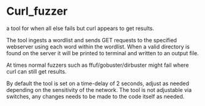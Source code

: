 # Curl_fuzzer
a tool for when all else fails but curl appears to get results. 


The tool ingests a wordlist and sends GET requests to the specified webserver using each word within the wordlist. 
When a valid directory is found on the server it will be printed to terminal and written to an output file. 

At times normal fuzzers such as ffuf/gobuster/dirbuster might fail where curl can still get results. 

By default the tool is set on a time-delay of 2 seconds, adjust as needed depending on the sensitivity of the network.
The tool is not adjustable via switches, any changes needs to be made to the code itself as needed. 
